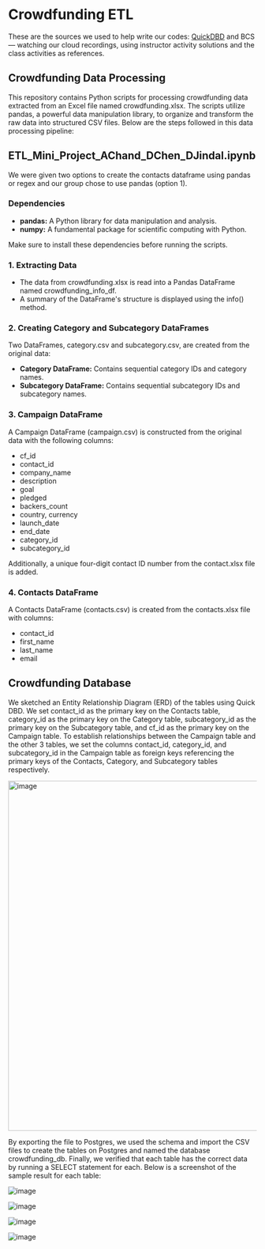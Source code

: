 # Crowdfunding ETL
These are the sources we used to help write our codes: [QuickDBD](http://www.quickdatabasediagrams.com/) and BCS — watching our cloud recordings, using instructor activity solutions and the class activities as references.

## Crowdfunding Data Processing
This repository contains Python scripts for processing crowdfunding data extracted from an Excel file named crowdfunding.xlsx. The scripts utilize pandas, a powerful data manipulation library, to organize and transform the raw data into structured CSV files. Below are the steps followed in this data processing pipeline:

## ETL_Mini_Project_AChand_DChen_DJindal.ipynb
We were given two options to create the contacts dataframe using pandas or regex and our group chose to use pandas (option 1).

### Dependencies
* **pandas:** A Python library for data manipulation and analysis.
* **numpy:** A fundamental package for scientific computing with Python.

Make sure to install these dependencies before running the scripts.

### 1. Extracting Data
* The data from crowdfunding.xlsx is read into a Pandas DataFrame named crowdfunding_info_df.
* A summary of the DataFrame's structure is displayed using the info() method.
### 2. Creating Category and Subcategory DataFrames
Two DataFrames, category.csv and subcategory.csv, are created from the original data:
- **Category DataFrame:** Contains sequential category IDs and category names.
- **Subcategory DataFrame:** Contains sequential subcategory IDs and subcategory names.
### 3. Campaign DataFrame
A Campaign DataFrame (campaign.csv) is constructed from the original data with the following columns:
- cf_id
- contact_id
- company_name
- description
- goal
- pledged
- backers_count
- country, currency
- launch_date
- end_date
- category_id
- subcategory_id

Additionally, a unique four-digit contact ID number from the contact.xlsx file is added.
### 4. Contacts DataFrame
A Contacts DataFrame (contacts.csv) is created from the contacts.xlsx file with columns:
- contact_id
- first_name
- last_name
- email


## Crowdfunding Database

We sketched an Entity Relationship Diagram (ERD) of the tables using Quick DBD.
We set contact_id as the primary key on the Contacts table, category_id as the primary key on the Category table, subcategory_id as the primary key on the Subcategory table, and cf_id as the primary key on the Campaign table. 
To establish relationships between the Campaign table and the other 3 tables, we set the columns contact_id, category_id, and subcategory_id in the Campaign table as foreign keys referencing the primary keys of the Contacts, Category, and Subcategory tables respectively.

<img width="708" alt="image" src="https://github.com/dali1932/Crowdfunding_ETL/assets/149288692/ff32a285-eb19-43ab-be18-bf6eef4b865c">

By exporting the file to Postgres, we used the schema and import the CSV files to create the tables on Postgres and named the database crowdfunding_db. Finally, we verified that each table has the correct data by running a SELECT statement for each. Below is a screenshot of the sample result for each table:

![image](https://github.com/dali1932/Crowdfunding_ETL/assets/151655013/8aec3891-3090-4802-935f-fd6be360c412)

![image](https://github.com/dali1932/Crowdfunding_ETL/assets/151655013/9912a70c-796e-4c0d-b968-e2f79fabc137)

![image](https://github.com/dali1932/Crowdfunding_ETL/assets/151655013/c6ffcb62-5b5f-4578-912c-5efb7a8a2739)

![image](https://github.com/dali1932/Crowdfunding_ETL/assets/151655013/b8d88be1-7899-460b-9329-7aa39b86de7b)







